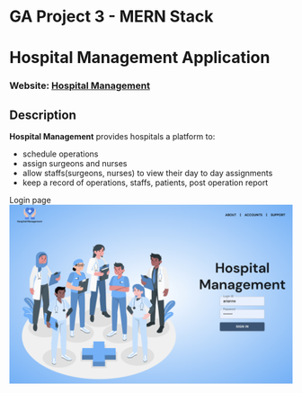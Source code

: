 # GA Project 3 - MERN Stack

# Hospital Management Application

### Website: [Hospital Management](https://hospital-management-fe.herokuapp.com/)

## Description

**Hospital Management** provides hospitals a platform to:

- schedule operations
- assign surgeons and nurses
- allow staffs(surgeons, nurses) to view their day to day assignments
- keep a record of operations, staffs, patients, post operation report

Login page
![Login Page](./public/login-page.png)
